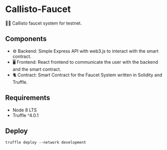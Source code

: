 # Callisto-Faucet

👩‍🚀 Callisto faucet system for testnet.

## Components

- ⚙️ Backend: Simple Express API with web3.js to interact with the smart contract.
- 🖥 Frontend: React frontend to communicate the user with the backend and the smart contract.
- 🐈 Contract: Smart Contract for the Faucet System written in Solidity and Truffle.

## Requirements

- Node 8 LTS
- Truffle ^4.0.1

## Deploy

`truffle deploy --network development`
